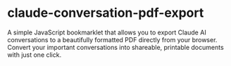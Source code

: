 # claude-conversation-pdf-export
A simple JavaScript bookmarklet that allows you to export Claude AI conversations to a beautifully formatted PDF directly from your browser. Convert your important conversations into shareable, printable documents with just one click.
